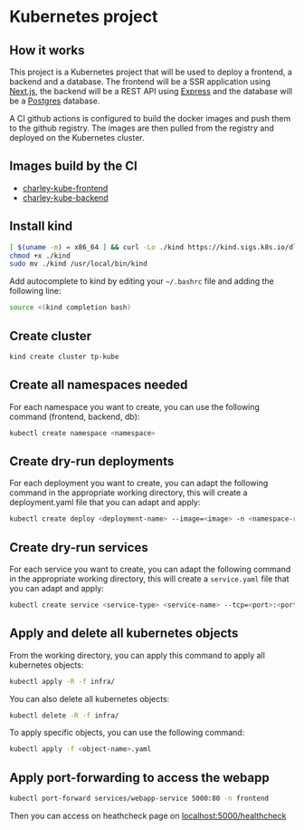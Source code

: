 # Kubernetes project 

## How it works

This project is a Kubernetes project that will be used to deploy a frontend, a backend and a database. The frontend will be a SSR application using [Next.js](https://nextjs.org/), the backend will be a REST API using [Express](https://expressjs.com/) and the database will be a [Postgres](https://www.postgresql.org/) database.

A CI github actions is configured to build the docker images and push them to the github registry. The images are then pulled from the registry and deployed on the Kubernetes cluster.

## Images build by the CI

- [charley-kube-frontend](https://github.com/do3-2023/charley-kube/pkgs/container/charley-kube-frontend)
- [charley-kube-backend](https://github.com/do3-2023/charley-kube/pkgs/container/charley-kube-backend)


## Install kind

```bash
[ $(uname -m) = x86_64 ] && curl -Lo ./kind https://kind.sigs.k8s.io/dl/v0.20.0/kind-$(uname)-amd64
chmod +x ./kind
sudo mv ./kind /usr/local/bin/kind
```
Add autocomplete to kind by editing your `~/.bashrc` file and adding the following line:

```bash
source <(kind completion bash)
```

## Create cluster

```bash
kind create cluster tp-kube
```

## Create all namespaces needed

For each namespace you want to create, you can use the following command (frontend, backend, db):

```bash
kubectl create namespace <namespace>
```

## Create dry-run deployments

For each deployment you want to create, you can adapt the following command in the appropriate working directory, this will create a deployment.yaml file that you can adapt and apply:

```bash
kubectl create deploy <deployment-name> --image=<image> -n <namespace-required> --dry-run=client -o yaml > deployment.yaml
```

## Create dry-run services

For each service you want to create, you can adapt the following command in the appropriate working directory, this will create a `service.yaml` file that you can adapt and apply:

```bash
kubectl create service <service-type> <service-name> --tcp=<port>:<port> -n <namespace-required> --dry-run=client -o yaml > service.yaml
```

## Apply and delete all kubernetes objects

From the working directory, you can apply this command to apply all kubernetes objects:

```bash
kubectl apply -R -f infra/
```

You can also delete all kubernetes objects:

```bash
kubectl delete -R -f infra/
```

To apply specific objects, you can use the following command:

```bash
kubectl apply -f <object-name>.yaml
```

## Apply port-forwarding to access the webapp

```bash
kubectl port-forward services/webapp-service 5000:80 -n frontend
```

Then you can access on heathcheck page on [localhost:5000/healthcheck](http://localhost:5000/healthz)
